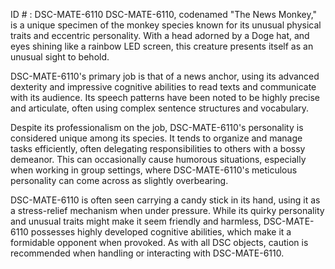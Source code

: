 ID # : DSC-MATE-6110
DSC-MATE-6110, codenamed "The News Monkey," is a unique specimen of the monkey species known for its unusual physical traits and eccentric personality. With a head adorned by a Doge hat, and eyes shining like a rainbow LED screen, this creature presents itself as an unusual sight to behold.

DSC-MATE-6110's primary job is that of a news anchor, using its advanced dexterity and impressive cognitive abilities to read texts and communicate with its audience. Its speech patterns have been noted to be highly precise and articulate, often using complex sentence structures and vocabulary.

Despite its professionalism on the job, DSC-MATE-6110's personality is considered unique among its species. It tends to organize and manage tasks efficiently, often delegating responsibilities to others with a bossy demeanor. This can occasionally cause humorous situations, especially when working in group settings, where DSC-MATE-6110's meticulous personality can come across as slightly overbearing.

DSC-MATE-6110 is often seen carrying a candy stick in its hand, using it as a stress-relief mechanism when under pressure. While its quirky personality and unusual traits might make it seem friendly and harmless, DSC-MATE-6110 possesses highly developed cognitive abilities, which make it a formidable opponent when provoked. As with all DSC objects, caution is recommended when handling or interacting with DSC-MATE-6110.